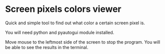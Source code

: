 # Screen pixels colors viewer

Quick and simple tool to find out what color a certain screen pixel is.

You will need python and pyautogui module installed.

Move mouse to the leftmost side of the screen to stop the program. You will be able to see the results in the terminal.
